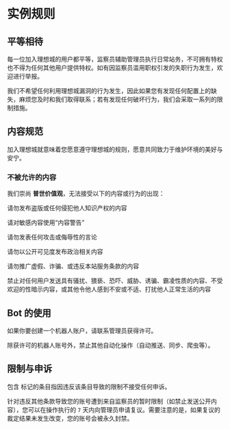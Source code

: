 # 实例规则 <Badge type="tip" text="Instance Rules" vertical="top" />

## 平等相待

每一位加入理想城的用户都平等，监察员辅助管理员执行日常站务，不可拥有特权也不得为任何其他用户提供特权。如有因监察员滥用职权引发的失职行为发生，欢迎进行举报。

我们不希望任何利用理想城漏洞的行为发生，因此如果您有发现任何配置上的缺失，麻烦您及时和我们取得联系；若有发现任何破坏行为，我们会采取一系列的限制措施。

## 内容规范

加入理想城就意味着您愿意遵守理想城的规则，愿意共同致力于维护环境的美好与安宁。

### 不被允许的内容

我们崇尚 **普世价值观**，无法接受以下的内容或行为的出现：

请勿发布盗版或任何侵犯他人知识产权的内容

请对敏感内容使用“内容警告”

请勿发表任何攻击或侮辱性的言论

请勿以公开可见度发布政治相关内容

请勿推广虚假、诈骗、或违反本站服务条款的内容

禁止对任何用户发送具有骚扰、猥亵、恐吓、威胁、诱骗、霸凌性质的内容、不受欢迎的性暗示内容，或其他令他人感到不安或不适、打扰他人正常生活的内容

## Bot 的使用

如果你要创建一个机器人账户，请联系管理员获得许可。

除获许可的机器人账号外，禁止其他自动化操作（自动推送、同步、爬虫等）。

## 限制与申诉

包含 <Badge type="danger" text="不可申诉" /> 标记的条目指因违反该条目导致的限制不接受任何申诉。

针对违反其他条款导致您的账号遭到来自监察员的暂时限制（如禁止发送公开内容），您可以在操作执行的 `7` 天内向管理员申请复议。需要注意的是，如果复议的裁定结果未发生改变，您的账号会被永久封禁。
